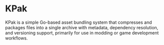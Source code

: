 # KPak
KPak is a simple Go-based asset bundling system that compresses and packages files into a single archive with metadata, dependency resolution, and versioning support, primarily for use in modding or game development workflows.
